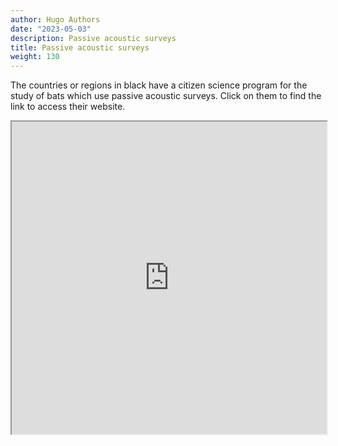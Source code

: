```yaml
---
author: Hugo Authors
date: "2023-05-03"
description: Passive acoustic surveys
title: Passive acoustic surveys
weight: 130
---
```


The countries or regions in black have a citizen science program for the study of bats which use passive acoustic surveys. Click on them to find the link to access their website.

<iframe seamless
src="https://rawcdn.githack.com/Charlotte-Roemer/bat-migration-europe/f46e1b8ca5ce00f2300c52cdda4df474b4dcffe2/World_protocols/map.html" width="100%" height="500"></iframe>

